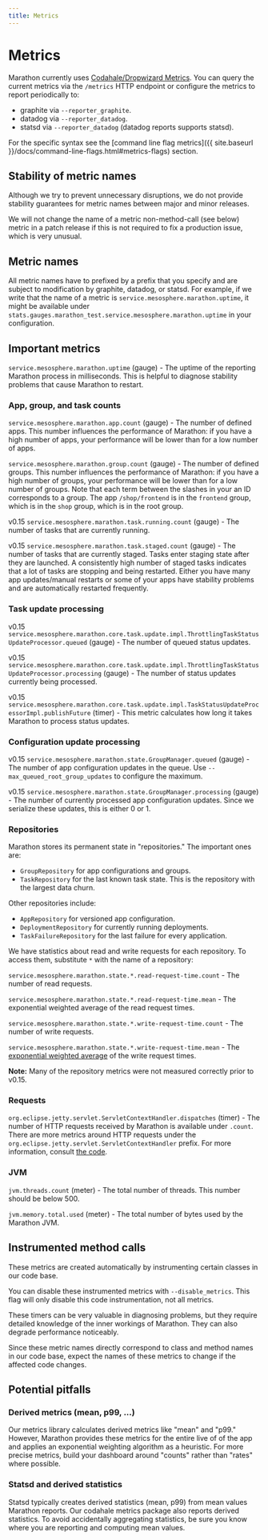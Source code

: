 ```yaml
---
title: Metrics
---
```


# Metrics

Marathon currently uses [Codahale/Dropwizard Metrics](https://github.com/dropwizard/metrics). You can query
the current metrics via the `/metrics` HTTP endpoint or configure the metrics to report periodically to:

* graphite via `--reporter_graphite`.
* datadog via `--reporter_datadog`.
* statsd via `--reporter_datadog` (datadog reports supports statsd).

For the specific syntax see the
[command line flag metrics]({{ site.baseurl }}/docs/command-line-flags.html#metrics-flags) section.

## Stability of metric names

Although we try to prevent unnecessary disruptions, we do not provide stability guarantees for metric names between major and minor releases.

We will not change the name of a metric non-method-call (see below) metric in a patch release if this is not required to fix a production issue, which is very unusual.

## Metric names

All metric names have to prefixed by a prefix that you specify and are subject to modification by graphite, datadog, or statsd. For example, if we write that the name of a metric is `service.mesosphere.marathon.uptime`, it might be available under `stats.gauges.marathon_test.service.mesosphere.marathon.uptime` in your configuration.

## Important metrics

`service.mesosphere.marathon.uptime` (gauge) - The uptime of the reporting Marathon process in milliseconds. This is helpful to diagnose stability problems that cause Marathon to restart.

### App, group, and task counts

`service.mesosphere.marathon.app.count` (gauge) - The number of defined apps. This number influences the performance of Marathon: if you have
a high number of apps, your performance will be lower than for a low number of
apps.

`service.mesosphere.marathon.group.count` (gauge) - The number of defined groups. This number influences the performance of Marathon: if you have a high number of groups, your performance will be lower than for a low number of groups. Note that each term between the slashes in your an ID corresponds to a group. The app `/shop/frontend` is in the `frontend` group, which is in the `shop` group, which is in the root group.

<span class="label label-default">v0.15</span>
`service.mesosphere.marathon.task.running.count` (gauge) - The number of tasks that are
currently running.

<span class="label label-default">v0.15</span> 
`service.mesosphere.marathon.task.staged.count` (gauge) - The number of tasks that are
currently staged. Tasks enter staging state after they are launched. A consistently high number of staged tasks indicates that a lot of tasks are stopping and being restarted. Either you have many app updates/manual restarts or some of your apps have stability problems and are automatically restarted frequently.

### Task update processing

<span class="label label-default">v0.15</span>
`service.mesosphere.marathon.core.task.update.impl.ThrottlingTaskStatusUpdateProcessor.queued` (gauge) - The number of queued status updates.

<span class="label label-default">v0.15</span>
`service.mesosphere.marathon.core.task.update.impl.ThrottlingTaskStatusUpdateProcessor.processing` (gauge) - The number of status updates currently being processed.
 
 <span class="label label-default">v0.15</span>
 `service.mesosphere.marathon.core.task.update.impl.TaskStatusUpdateProcessorImpl.publishFuture` (timer) - This metric calculates how long it takes Marathon to process status updates.

### Configuration update processing

<span class="label label-default">v0.15</span>
`service.mesosphere.marathon.state.GroupManager.queued` (gauge) - The number of app configuration updates in the queue. Use `--max_queued_root_group_updates` to configure the maximum.

<span class="label label-default">v0.15</span>
`service.mesosphere.marathon.state.GroupManager.processing` (gauge) - The number of currently processed app configuration updates. Since we serialize these updates, this is either 0 or 1.

### Repositories

Marathon stores its permanent state in "repositories." The important ones are:

* `GroupRepository` for app configurations and groups.
* `TaskRepository` for the last known task state. This is the repository with the largest data churn.

Other repositories include:

* `AppRepository` for versioned app configuration.
* `DeploymentRepository` for currently running deployments.
* `TaskFailureRepository` for the last failure for every application.

We have statistics about read and write requests for each repository. To access them, substitute `*` with the name of a repository:
 
`service.mesosphere.marathon.state.*.read-request-time.count` - The number of read requests.

`service.mesosphere.marathon.state.*.read-request-time.mean` - The exponential weighted average of the read request times.

`service.mesosphere.marathon.state.*.write-request-time.count` - The number of write requests.

`service.mesosphere.marathon.state.*.write-request-time.mean` - The [exponential weighted average](https://dropwizard.github.io/metrics/3.1.0/manual/core/#exponentially-decaying-reservoirs) of the write request times.

**Note:** Many of the repository metrics were not measured correctly prior to <span class="label label-default">v0.15</span>.

### Requests

`org.eclipse.jetty.servlet.ServletContextHandler.dispatches` (timer) - The
number of HTTP requests received by Marathon is available under `.count`.
There are more metrics around HTTP requests under the
`org.eclipse.jetty.servlet.ServletContextHandler` prefix.
For more information, consult [the code](https://github.com/dropwizard/metrics/blob/796663609f310888240cc8afb58f75396f8391d2/metrics-jetty9/src/main/java/io/dropwizard/metrics/jetty9/InstrumentedHandler.java#L41-L42).

### JVM

`jvm.threads.count` (meter) - The total number of threads. This number should be below 500.

`jvm.memory.total.used` (meter) - The total number of bytes used by the Marathon JVM.

## Instrumented method calls

These metrics are created automatically by instrumenting certain classes in our code base.

You can disable these instrumented metrics with `--disable_metrics`. This flag will only disable this code instrumentation, not all metrics.

These timers can be very valuable in diagnosing problems, but they require detailed knowledge of the inner workings of Marathon. They can also degrade performance noticeably.

Since these metric names directly correspond to class and method names in our code base,
expect the names of these metrics to change if the affected code changes.

## Potential pitfalls

### Derived metrics (mean, p99, ...)

Our metrics library calculates derived metrics like "mean" and "p99." However, Marathon provides these metrics for the entire live of of the app and applies an exponential weighting algorithm as a heuristic. For more precise metrics, build your dashboard around "counts" rather than "rates" where possible.

### Statsd and derived statistics

Statsd typically creates derived statistics (mean, p99) from mean values Marathon reports. Our codahale metrics package also reports derived statistics. To avoid accidentally aggregating statistics, be sure you know where you are reporting and computing mean values.